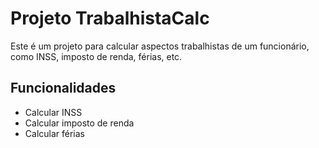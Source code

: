 # Projeto TrabalhistaCalc

Este é um projeto para calcular aspectos trabalhistas de um funcionário, como INSS, imposto de renda, férias, etc.

## Funcionalidades

- Calcular INSS
- Calcular imposto de renda
- Calcular férias